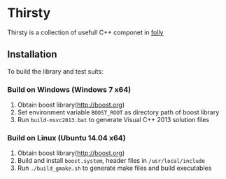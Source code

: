 # Thirsty

Thirsty is a collection of usefull C++ componet in [folly](https://github.com/facebook/folly)


## Installation

To build the library and test suits:

### Build on Windows (Windows 7 x64)

1. Obtain boost library(http://boost.org) 
2. Set environment variable `BOOST_ROOT` as directory path of boost library
3. Run `build-msvc2013.bat` to generate Visual C++ 2013 solution files

### Build on Linux (Ubuntu 14.04 x64)

1. Obtain boost library(http://boost.org) 
2. Build and install `boost.system`, header files in `/usr/local/include`
3. Run `./build_gmake.sh` to generate make files and build executables
